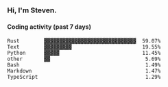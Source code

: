 ### Hi, I'm Steven.

#### Coding activity (past 7 days)
```
Rust        ▓▓▓▓▓▓▓▓▓▓▓▓▓▓▓▓▓▓▓▓▓▓▓▓▓▓▓▓▓▓  59.07%
Text        ▓▓▓▓▓▓▓▓▓                       19.55%
Python      ▓▓▓▓▓                           11.45%
other       ▓▓                               5.69%
Bash                                         1.49%
Markdown                                     1.47%
TypeScript                                   1.29%
```
